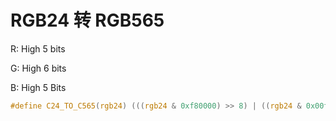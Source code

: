 # RGB24 转 RGB565


R: High 5 bits

G: High 6 bits

B: High 5 Bits

```c
#define C24_TO_C565(rgb24) (((rgb24 & 0xf80000) >> 8) | ((rgb24 & 0x00fc00) >> 5) | ((rgb24 & 0x0000f8) >> 3))
```